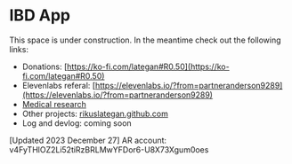 # IBD App
This space is under construction.  In the meantime check out the following links:
- Donations: [https://ko-fi.com/lategan#R0.50](https://ko-fi.com/lategan#R0.50)
- Elevenlabs referal: [https://elevenlabs.io/?from=partneranderson9289](https://elevenlabs.io/?from=partneranderson9289)
- [Medical research](https://raindrop.io/rikuslategan/medical-research-39951703)
- Other projects: [rikuslategan.github.com](https://github.com/rikuslategan)
- Log and devlog: coming soon


[Updated 2023 December 27]
AR account: v4FyTHlOZ2Li52tiRzBRLMwYFDor6-U8X73Xgum0oes